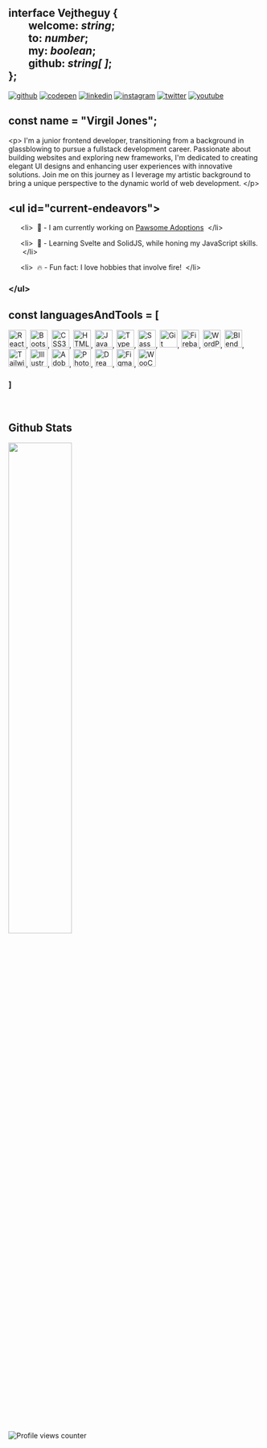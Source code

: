 ## <div align="left">interface Vejtheguy { <br/>&nbsp; &nbsp; &nbsp; &nbsp; welcome: _string_;<br/>&nbsp; &nbsp; &nbsp; &nbsp; to: _number_;<br/>&nbsp; &nbsp; &nbsp; &nbsp; my: _boolean_;<br/>&nbsp; &nbsp; &nbsp; &nbsp; github: _string[ ]_;<br/>};</div>

<div align="left">

[![github](https://img.shields.io/badge/github-%2324292e.svg?&style=for-the-badge&logo=github&logoColor=white)](https://github.com/vejtheguy)
[![codepen](https://img.shields.io/badge/codepen-%23131417.svg?&style=for-the-badge&logo=codepen&logoColor=white)](https://codepen.com/vejtheguy)
[![linkedin](https://img.shields.io/badge/linkedin-%231E77B5.svg?&style=for-the-badge&logo=linkedin&logoColor=white)](https://linkedin.com/in/virgil-jones-630059274)
[![instagram](https://img.shields.io/badge/instagram-%23000000.svg?&style=for-the-badge&logo=instagram&logoColor=white)](https://instagram.com/vejtheguy)
[![twitter](https://img.shields.io/badge/twitter-%2300acee.svg?&style=for-the-badge&logo=twitter&logoColor=white)](https://twitter.com/aworthlessgamer)
[![youtube](https://img.shields.io/badge/youtube-%23EE4831.svg?&style=for-the-badge&logo=youtube&logoColor=white)](https://www.youtube.com/@aworthlessgamer)

</div>

## const name = "Virgil Jones";

\<p> I'm a junior frontend developer, transitioning from a background in glassblowing to pursue a fullstack development career. Passionate about building websites and exploring new frameworks, I'm dedicated to creating elegant UI designs and enhancing user experiences with innovative solutions. Join me on this journey as I leverage my artistic background to bring a unique perspective to the dynamic world of web development. \</p>

## &lt;ul id="current-endeavors"&gt;

<ul>

&lt;li&gt;&nbsp;
🐌 - I am currently working on [Pawsome Adoptions](https://github.com/vejtheguy/pawsome-adoptions)
&nbsp;&lt;/li&gt;

&lt;li&gt;&nbsp;
📝 - Learning Svelte and SolidJS, while honing my JavaScript skills.
&nbsp;&lt;/li&gt;

&lt;li&gt;&nbsp;
🔥 - Fun fact: I love hobbies that involve fire!
&nbsp;&lt;/li&gt;

</ul>

### &lt;/ul&gt;

## const languagesAndTools = [

<div align="left">  
<a href="https://reactjs.org/" target="_blank"><img src="https://profilinator.rishav.dev/skills-assets/react-original-wordmark.svg" alt="React" height="35" /></a>,  
<a href="https://getbootstrap.com/docs/3.4/javascript/" target="_blank"><img src="https://profilinator.rishav.dev/skills-assets/bootstrap-plain.svg" alt="Bootstrap" height="35" /></a>,
<a href="https://www.w3schools.com/css/" target="_blank"><img src="https://profilinator.rishav.dev/skills-assets/css3-original-wordmark.svg" alt="CSS3" height="35" /></a>,
<a href="https://en.wikipedia.org/wiki/HTML5" target="_blank"><img src="https://profilinator.rishav.dev/skills-assets/html5-original-wordmark.svg" alt="HTML5" height="35" /></a>,
<a href="https://www.javascript.com/" target="_blank"><img src="https://profilinator.rishav.dev/skills-assets/javascript-original.svg" alt="JavaScript" height="35" /></a>,
<a href="https://www.typescriptlang.org/" target="_blank"><img src="https://profilinator.rishav.dev/skills-assets/typescript-original.svg" alt="TypeScript" height="35" /></a>,
<a href="https://sass-lang.com/" target="_blank"><img src="https://profilinator.rishav.dev/skills-assets/sass-original.svg" alt="Sass" height="35" /></a>,
<a href="https://github.com/" target="_blank"><img src="https://profilinator.rishav.dev/skills-assets/git-scm-icon.svg" alt="Git" height="35" /></a>,
<a href="https://firebase.google.com/" target="_blank"><img src="https://profilinator.rishav.dev/skills-assets/firebase.png" alt="Firebase" height="35" /></a>,
<a href="https://wordpress.com/" target="_blank"><img src="https://profilinator.rishav.dev/skills-assets/wordpress.png" alt="WordPress" height="35" /></a>,
<a href="https://www.blender.org/" target="_blank"><img src="https://profilinator.rishav.dev/skills-assets/blender_community_badge_white.svg" alt="Blender" height="35" /></a>,
<a href="https://www.tailwindcss.com/" target="_blank"><img src="https://profilinator.rishav.dev/skills-assets/tailwindcss.svg" alt="Tailwind CSS" height="35" /></a>,
<a href="https://www.adobe.com/in/products/illustrator.html" target="_blank"><img src="https://profilinator.rishav.dev/skills-assets/adobe_illustrator-icon.svg" alt="Illustrator" height="35" /></a>,
<a href="https://www.adobe.com/in/products/indesign.html" target="_blank"><img src="https://profilinator.rishav.dev/skills-assets/adobeindesign.svg" alt="Adobe InDesign" height="35" /></a>,
<a href="https://www.adobe.com/in/products/photoshop.html" target="_blank"><img src="https://profilinator.rishav.dev/skills-assets/photoshop-plain.svg" alt="Photoshop" height="35" /></a>,
<a href="https://www.adobe.com/in/products/dreamweaver.html" target="_blank"><img src="https://profilinator.rishav.dev/skills-assets/adobedreamweaver.png" alt="Dreamweaver " height="35" /></a>,
<a href="https://www.figma.com/" target="_blank"><img src="https://profilinator.rishav.dev/skills-assets/figma-icon.svg" alt="Figma" height="35" /></a>,
<a href="https://woocommerce.com/" target="_blank"><img src="https://profilinator.rishav.dev/skills-assets/woocommerce.png" alt="WooCommerce" height="35" /></a>
</div>

### ]

<br/>

## Github Stats

<img src="https://github-readme-stats.vercel.app/api/top-langs/?username=vejtheguy&hide_border=true&layout=compact" align="center" width="50%"/>

<br/>

![Profile views counter](https://komarev.com/ghpvc/?username=vejtheguy&&style=flat-square)
